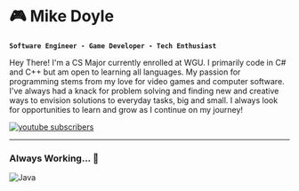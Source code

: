 #  🎮 Mike Doyle
**`Software Engineer - Game Developer - Tech Enthusiast`**

Hey There! I'm a CS Major currently enrolled at WGU. I primarily code in C# and C++ but am open to learning all languages.
My passion for programming stems from my love for video games and computer software. I've always had a knack for problem solving and finding
new and creative ways to envision solutions to everyday tasks, big and small. I always look for opportunities to learn and grow as I continue on my journey!

<a href="https://www.youtube.com/@MDCodez?sub_confirmation=1">
         <img alt="youtube subscribers" title="Subscribe to my YouTube channel" src="https://custom-icon-badges.demolab.com/youtube/channel/subscribers/UC2WHjPDvbE6O328n17ZGcfg?color=%23E05D44&label=SUBSCRIBE&logo=video&logoColor=white&style=for-the-badge&labelColor=CE4630"/></a> 

---

### Always Working... 🧌 
  <img align="left" alt="Java"  src="https://github.com/mike-doyle/mike-doyle/blob/main/peon-work-work.gif" />




